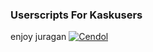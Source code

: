 
### Userscripts For Kaskusers

enjoy juragan [![Cendol](http://kkcdn-static.kaskus.co.id/images/smilies/toastcendol.gif)](http://www.kaskus.co.id/reputation/000000000000000650298552)